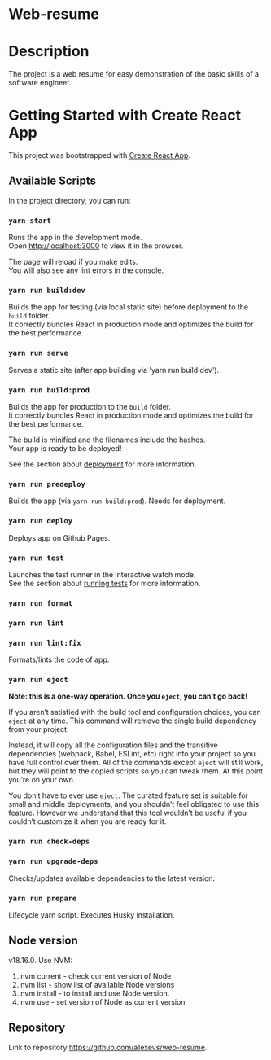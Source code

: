 # Web-resume

# Description

The project is a web resume for easy demonstration of the basic skills of a software engineer.

# Getting Started with Create React App

This project was bootstrapped with [Create React App](https://github.com/facebook/create-react-app).

## Available Scripts

In the project directory, you can run:

### `yarn start`

Runs the app in the development mode.\
Open [http://localhost:3000](http://localhost:3000) to view it in the browser.

The page will reload if you make edits.\
You will also see any lint errors in the console.

### `yarn run build:dev`

Builds the app for testing (via local static site) before deployment to the `build` folder.\
It correctly bundles React in production mode and optimizes the build for the best performance.

### `yarn run serve`

Serves a static site (after app building via 'yarn run build:dev').

### `yarn run build:prod`

Builds the app for production to the `build` folder.\
It correctly bundles React in production mode and optimizes the build for the best performance.

The build is minified and the filenames include the hashes.\
Your app is ready to be deployed!

See the section about [deployment](https://facebook.github.io/create-react-app/docs/deployment) for more information.

### `yarn run predeploy`

Builds the app (via `yarn run build:prod`). Needs for deployment.

### `yarn run deploy`

Deploys app on Github Pages.

### `yarn run test`

Launches the test runner in the interactive watch mode.\
See the section about [running tests](https://facebook.github.io/create-react-app/docs/running-tests) for more
information.

### `yarn run format`

### `yarn run lint`

### `yarn run lint:fix`

Formats/lints the code of app.

### `yarn run eject`

**Note: this is a one-way operation. Once you `eject`, you can’t go back!**

If you aren’t satisfied with the build tool and configuration choices, you can `eject` at any time. This command will
remove the single build dependency from your project.

Instead, it will copy all the configuration files and the transitive dependencies (webpack, Babel, ESLint, etc) right
into your project so you have full control over them. All of the commands except `eject` will still work, but they will
point to the copied scripts so you can tweak them. At this point you’re on your own.

You don’t have to ever use `eject`. The curated feature set is suitable for small and middle deployments, and you
shouldn’t feel obligated to use this feature. However we understand that this tool wouldn’t be useful if you couldn’t
customize it when you are ready for it.

### `yarn run check-deps`

### `yarn run upgrade-deps`

Checks/updates available dependencies to the latest version.

### `yarn run prepare`

Lifecycle yarn script. Executes Husky installation.

## Node version

v18.16.0. Use NVM:

1. nvm current - check current version of Node
2. nvm list - show list of available Node versions
3. nvm install <version> - to install and use Node version.
4. nvm use <version> - set version of Node as current version

## Repository

Link to repository https://github.com/a1exevs/web-resume.
